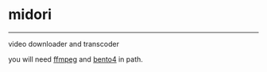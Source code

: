 # midori
---
video downloader and transcoder

you will need [ffmpeg](https://ffbinaries.com/downloads) and [bento4](https://www.bento4.com/downloads/) in path.